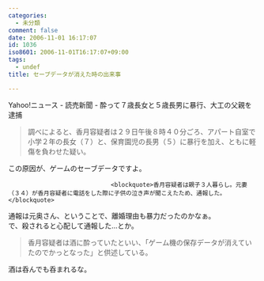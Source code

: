 ```yaml
---
categories:
  - 未分類
comment: false
date: 2006-11-01 16:17:07
id: 1036
iso8601: 2006-11-01T16:17:07+09:00
tags:
  - undef
title: セーブデータが消えた時の出来事

---
```


<div class="entry-body">
                                 <p>Yahoo!ニュース - 読売新聞 - 酔って７歳長女と５歳長男に暴行、大工の父親を逮捕</p>

<blockquote>調べによると、香月容疑者は２９日午後８時４０分ごろ、アパート自室で小学２年の長女（７）と、保育園児の長男（５）に暴行を加え、ともに軽傷を負わせた疑い。</blockquote>

<p>この原因が、ゲームのセーブデータですよ。<br /></p>
                              
                                 <blockquote>香月容疑者は親子３人暮らし。元妻（３４）が香月容疑者に電話をした際に子供の泣き声が聞こえたため、通報した。</blockquote>

<p>通報は元奥さん、ということで、離婚理由も暴力だったのかなぁ。<br />
で、殺されると心配して通報した…とか。</p>

<blockquote>香月容疑者は酒に酔っていたといい、「ゲーム機の保存データが消えていたのでかっとなった」と供述している。</blockquote>

<p>酒は呑んでも呑まれるな。<br /></p>
                              </div>
    	